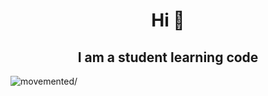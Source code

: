 <h1 align="center">Hi 👋</h1>
<h2 align="center">I am a student learning code</h1>
<p align="left"> <img src=https://komarev.com/ghpvc/?username=movemented alt=movemented/> </p>
